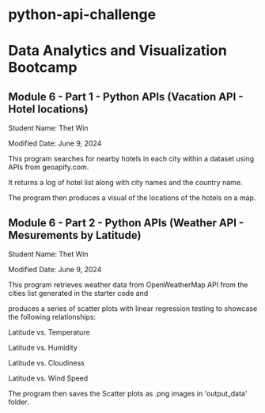 # python-api-challenge

# Data Analytics and Visualization Bootcamp 


## Module 6 - Part 1 - Python APIs (Vacation API - Hotel locations)

Student Name: Thet Win

Modified Date: June 9, 2024


This program searches for nearby hotels in each city within a dataset using APIs from geoapify.com.

It returns a log of hotel list along with city names and the country name.

The program then produces a visual of the locations of the hotels on a map.



## Module 6 - Part 2 - Python APIs (Weather API - Mesurements by Latitude)

Student Name: Thet Win

Modified Date: June 9, 2024


This program retrieves weather data from OpenWeatherMap API from the cities list generated in the starter code and 

produces a series of scatter plots with linear regression testing to showcase the following relationships:

Latitude vs. Temperature

Latitude vs. Humidity

Latitude vs. Cloudiness

Latitude vs. Wind Speed

The program then saves the Scatter plots as .png images in 'output_data' folder.

